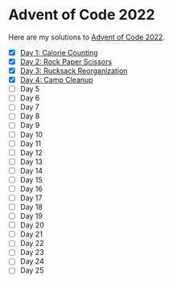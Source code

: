 # Advent of Code 2022

Here are my solutions to [Advent of Code 2022](https://adventofcode.com/2022).

- [X] [Day 1: Calorie Counting](01-calorie_counting/)
- [X] [Day 2: Rock Paper Scissors](02-rock_paper_scissors/)
- [X] [Day 3: Rucksack Reorganization](03-rucksack_reorganization/)
- [X] [Day 4: Camp Cleanup](04-camp_cleanup/)
- [ ] Day 5
- [ ] Day 6
- [ ] Day 7
- [ ] Day 8
- [ ] Day 9
- [ ] Day 10
- [ ] Day 11
- [ ] Day 12
- [ ] Day 13
- [ ] Day 14
- [ ] Day 15
- [ ] Day 16
- [ ] Day 17
- [ ] Day 18
- [ ] Day 19
- [ ] Day 20
- [ ] Day 21
- [ ] Day 22
- [ ] Day 23
- [ ] Day 24
- [ ] Day 25